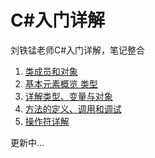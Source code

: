 # C#入门详解

刘铁锰老师C#入门详解，笔记整合

1. [类成员和对象](https://holychan.ltd/post/刘铁锰csharp语言入门详解1/)
2. [基本元素概览 类型](https://holychan.ltd/post/刘铁锰csharp语言入门详解2/)
3. [详解类型、变量与对象](https://holychan.ltd/post/刘铁锰csharp语言入门详解3/)
4. [方法的定义、调用和调试](https://holychan.ltd/post/刘铁锰csharp语言入门详解4/)
5. [操作符详解](https://holychan.ltd/post/刘铁锰csharp语言入门详解5/)

更新中...
